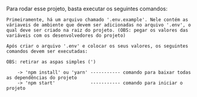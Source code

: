 <!-- Paraa rodar o projeto baixado
instalar todas as dependencias indicada pelo package.json

### NPM INSTALL

Rodar o projeto

### node app.js

SEQUENCIA PARA CRIAR O PROJETO Criar o arquivo package

### npm init

Instalar o MySQL

### npm install --save mysql2

Instalar as seguintes dependencias para o servidor:

### npm install express

### npm install express-session

### npm install express-fileupload

### npm install cors

Instalar a dependenciade forma global. Executar o comando atraves do prompt, e somente se nunca instalou a dependencia na maquina, apos instalar, reinicar o PC.

### npm install -g nodemon

Instalar a dependencia como desenvolvedor para reiniciar o servidor sempre que houver alteração no codigo fonte.

### npm install --save-dev nodemon

Rodar o projeto usando o nodemon

caso o nodemon não esteja funcionando abra o powershell como administrador e execute a linha de comando:

### Set-ExecutionPolicy -ExecutionPolicy RemoteSigned -Scope CurrentUser

O nodemon serve para cada vez que salvar as alterações, inicializar o app.js

### nodemon app.js -->

Para rodar esse projeto, basta executar os seguintes comandos:

    Primeiramente, há um arquivo chamado '.env.example'. Nele contém as váriaveis de ambiente que devem ser adicionadas no arquivo '.env', o qual deve ser criado na raiz do projeto. (OBS: pegar os valores das variáveis com os desenvolvedores do projeto)

    Após criar o arquivo '.env' e colocar os seus valores, os seguintes comandos devem ser executadas:

    OBS: retirar as aspas simples (')

        -> 'npm install' ou 'yarn' ----------- comando para baixar todas as dependências do projeto
        -> 'npm start'             ----------- comando para iniciar o projeto
